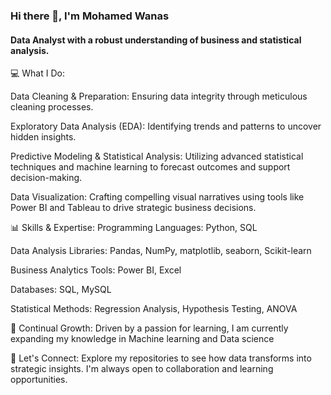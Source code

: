 ### Hi there 👋, I'm Mohamed Wanas
#### Data Analyst with a robust understanding of business and statistical analysis.

💻 What I Do:

Data Cleaning & Preparation: Ensuring data integrity through meticulous cleaning processes.

Exploratory Data Analysis (EDA): Identifying trends and patterns to uncover hidden insights.

Predictive Modeling & Statistical Analysis: Utilizing advanced statistical techniques and machine learning to forecast outcomes and support decision-making.

Data Visualization: Crafting compelling visual narratives using tools like Power BI and Tableau to drive strategic business decisions.

📊 Skills & Expertise:
Programming Languages: Python, SQL

Data Analysis Libraries: Pandas, NumPy, matplotlib, seaborn, Scikit-learn

Business Analytics Tools: Power BI, Excel

Databases: SQL, MySQL

Statistical Methods: Regression Analysis, Hypothesis Testing, ANOVA

🌱 Continual Growth: Driven by a passion for learning, I am currently expanding my knowledge in Machine learning and Data science

💬 Let's Connect: Explore my repositories to see how data transforms into strategic insights. I'm always open to collaboration and learning opportunities.

